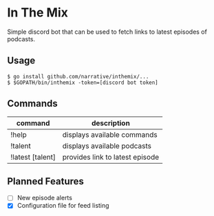 # In The Mix

Simple discord bot that can be used to fetch links to latest episodes of podcasts.

## Usage

```
$ go install github.com/narrative/inthemix/...
$ $GOPATH/bin/inthemix -token=[discord bot token]
```

## Commands

command | description
---|---
!help | displays available commands
!talent | displays available podcasts
!latest [talent] | provides link to latest episode

## Planned Features

- [ ] New episode alerts
- [x] Configuration file for feed listing
